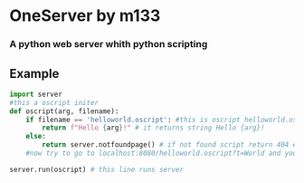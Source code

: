 
# OneServer by m133

### A python web server whith python scripting


## Example

```python
import server
#this a oscript initer
def oscript(arg, filename): 
    if filename == 'helloworld.oscript': #this is oscript helloworld.oscript
        return f"Hello {arg}!" # it returns string Hello {arg}!
    else:
        return server.notfoundpage() # if not found script return 404 error page
    #now try to go to localhost:8080/helloworld.oscript?t=World and you see Hello World!

server.run(oscript) # this line runs server
```


